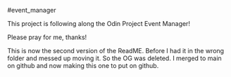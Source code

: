 #event_manager

This project is following along the Odin Project Event Manager!

Please pray for me, thanks!

This is now the second version of the ReadME. Before I had it in the wrong folder and messed up moving it. So the OG was deleted. I merged to main on github and now making this one to put on github.
